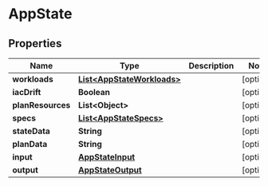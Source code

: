 

# AppState

## Properties

Name | Type | Description | Notes
------------ | ------------- | ------------- | -------------
**workloads** | [**List&lt;AppStateWorkloads&gt;**](AppStateWorkloads.md) |  |  [optional]
**iacDrift** | **Boolean** |  |  [optional]
**planResources** | **List&lt;Object&gt;** |  |  [optional]
**specs** | [**List&lt;AppStateSpecs&gt;**](AppStateSpecs.md) |  |  [optional]
**stateData** | **String** |  |  [optional]
**planData** | **String** |  |  [optional]
**input** | [**AppStateInput**](AppStateInput.md) |  |  [optional]
**output** | [**AppStateOutput**](AppStateOutput.md) |  |  [optional]



